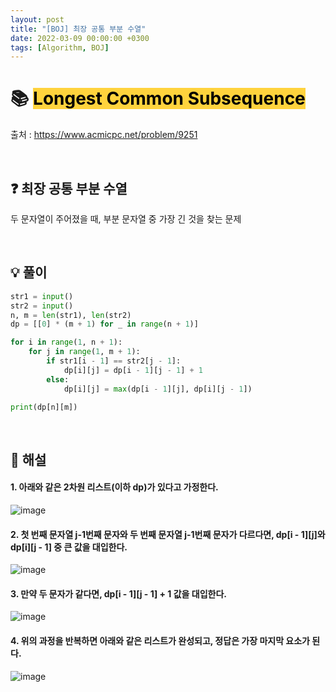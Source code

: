 ```yaml
---
layout: post
title: "[BOJ] 최장 공통 부분 수열"
date: 2022-03-09 00:00:00 +0300
tags: [Algorithm, BOJ]
---
```


# 📚 <mark style='background-color: #ffd33d'> Longest Common Subsequence </mark>

출처 : <https://www.acmicpc.net/problem/9251>

<br>

## ❓ 최장 공통 부분 수열

두 문자열이 주어졌을 때, 부분 문자열 중 가장 긴 것을 찾는 문제


<br>

## 💡 풀이
```python
str1 = input()
str2 = input()
n, m = len(str1), len(str2)
dp = [[0] * (m + 1) for _ in range(n + 1)]

for i in range(1, n + 1):
    for j in range(1, m + 1):
        if str1[i - 1] == str2[j - 1]:
            dp[i][j] = dp[i - 1][j - 1] + 1
        else:
            dp[i][j] = max(dp[i - 1][j], dp[i][j - 1])

print(dp[n][m])
```

<br>

## 📝 해설

#### 1. 아래와 같은 2차원 리스트(이하 dp)가 있다고 가정한다.

![image](https://user-images.githubusercontent.com/76933244/157375325-4e4f8c76-21f4-4999-911c-c61373c957df.png)


#### 2. 첫 번째 문자열 j-1번째 문자와 두 번째 문자열 j-1번째 문자가 다르다면, dp[i - 1][j]와 dp[i][j - 1] 중 큰 값을 대입한다.

![image](https://user-images.githubusercontent.com/76933244/157375495-08b0e197-2def-46ef-b287-601cc8d537f2.png)


#### 3. 만약 두 문자가 같다면, dp[i - 1][j - 1] + 1 값을 대입한다.

![image](https://user-images.githubusercontent.com/76933244/157375896-aac28b74-879d-4d3a-a87e-ed4e3b413145.png)


#### 4. 위의 과정을 반복하면 아래와 같은 리스트가 완성되고, 정답은 가장 마지막 요소가 된다.

![image](https://user-images.githubusercontent.com/76933244/157375958-70936635-35a4-4480-8cff-3faedac4302e.png)



<br>

